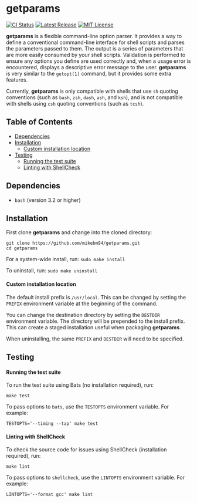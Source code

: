 # getparams

[![CI Status](https://github.com/mikebm94/getparams/workflows/CI/badge.svg)](https://github.com/mikebm94/getparams/actions?query=workflow%3ACI)
[![Latest Release](https://img.shields.io/github/v/release/mikebm94/getparams)](https://github.com/mikebm94/getparams/releases/latest)
[![MIT License](https://img.shields.io/github/license/mikebm94/getparams)](https://github.com/mikebm94/getparams/blob/main/LICENSE)


**getparams** is a flexible command-line option parser. It provides a way to define a conventional command-line interface for shell scripts and parses the parameters passed to them. The output is a series of parameters that are more easily consumed by your shell scripts. Validation is performed to ensure any options you define are used correctly and, when a usage error is encountered, displays a descriptive error message to the user. **getparams** is very similar to the `getopt(1)` command, but it provides some extra features.

Currently, **getparams** is only compatible with shells that use `sh` quoting conventions (such as `bash`, `zsh`, `dash`, `ash`, and `ksh`), and is not compatible with shells using `csh` quoting conventions (such as `tcsh`).

## Table of Contents

* [Dependencies](#dependencies)
* [Installation](#installation)
  * [Custom installation location](#custom-installation-location)
* [Testing](#testing)
  * [Running the test suite](#running-the-test-suite)
  * [Linting with ShellCheck](#linting-with-shellcheck)

## Dependencies

* `bash` (version 3.2 or higher)

## Installation

First clone **getparams** and change into the cloned directory:
```
git clone https://github.com/mikebm94/getparams.git
cd getparams
```

For a system-wide install, run: `sudo make install`

To uninstall, run: `sudo make uninstall`

#### Custom installation location

The default install prefix is `/usr/local`. This can be changed by setting the `PREFIX` environment variable at the beginning of the command.

You can change the destination directory by setting the `DESTDIR` environment variable. The directory will be prepended to the install prefix. This can create a staged installation useful when packaging **getparams**.

When uninstalling, the same `PREFIX` and `DESTDIR` will need to be specified.

## Testing

#### Running the test suite

To run the test suite using Bats (no installation required), run:
```
make test
```

To pass options to `bats`, use the `TESTOPTS` environment variable. For example:
```
TESTOPTS='--timing --tap' make test
```

#### Linting with ShellCheck

To check the source code for issues using ShellCheck (installation required), run:
```
make lint
```

To pass options to `shellcheck`, use the `LINTOPTS` environment variable. For example:
```
LINTOPTS='--format gcc' make lint
```

